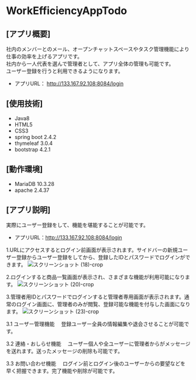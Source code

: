 # WorkEfficiencyAppTodo

## [アプリ概要]
社内のメンバーとのメール、オープンチャットスペースやタスク管理機能により仕事の効率を上げるアプリです。  
社内から一人代表を選んで管理者として、アプリ全体の管理も可能です。  
ユーザー登録を行うと利用できるようになります。
* アプリURL： http://133.167.92.108:8084/login

## [使用技術]
* Java8
* HTML5
* CSS3
* spring boot 2.4.2
* thymeleaf 3.0.4
* bootstrap 4.2.1

## [動作環境]
* MariaDB 10.3.28
* apache 2.4.37 
 
 ## [アプリ説明] ##
  
実際にユーザー登録をして、機能を堪能することが可能です。  
* アプリURL：http://133.167.92.108:8084/login

1.URLにアクセスするとログイン前画面が表示されます。サイドバーの新規ユーザー登録からユーザー登録をしてから、登録したIDとパスワードでログインができます。
![スクリーンショット (18)-crop](https://user-images.githubusercontent.com/83486993/136146014-bdaea9cd-afc9-4b59-a158-5e0d920f1af2.png)


2.ログインすると商品一覧画面が表示され、さまざまな機能が利用可能になります。
![スクリーンショット (20)-crop](https://user-images.githubusercontent.com/83486993/136146117-efd14d08-eb46-46e9-9aa5-979095037b5d.png)



3.管理者用IDとパスワードでログインすると管理者専用画面が表示されます。通常のログイン画面に、管理者のみが閲覧、登録可能な機能を付与した画面になります。
![スクリーンショット (23)-crop](https://user-images.githubusercontent.com/83486993/136148459-a28f1cbe-0cfd-427c-84b3-d606d412ce99.png)

3.1 ユーザー管理機能
　登録ユーザー全員の情報編集や退会させることが可能です。

3.2 連絡・おしらせ機能
　ユーザー個人や全ユーザーに管理者からがメッセージを送れます。送ったメッセージの削除も可能です。

3.3 お問い合わせ機能
　ログイン前とログイン後のユーザーからの要望などを早く把握できます。完了機能や削除が可能です。



